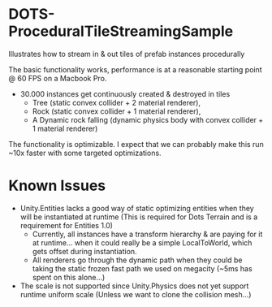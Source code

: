 # DOTS-ProceduralTileStreamingSample

Illustrates how to stream in & out tiles of prefab instances procedurally

The basic functionality works, performance is at a reasonable starting point @ 60 FPS on a Macbook Pro.
* 30.000 instances get continuously created & destroyed in tiles 
  * Tree (static convex collider + 2 material renderer), 
  * Rock (static convex collider + 1 material renderer), 
  * A Dynamic rock falling (dynamic physics body with convex collider + 1 material renderer)


The functionality is optimizable. I expect that we can probably make this run ~10x faster with some targeted optimizations.

# Known Issues
* Unity.Entities lacks a good way of static optimizing entities when they will be instantiated at runtime (This is required for Dots Terrain and is a requirement for Entities 1.0)
  * Currently, all instances have a transform hierarchy & are paying for it at runtime... when it could really be a simple LocalToWorld, which gets offset during instantiation.
  * All renderers go through the dynamic path when they could be taking the static frozen fast path we used on megacity (~5ms has spent on this alone...)
* The scale is not supported since Unity.Physics does not yet support runtime uniform scale (Unless we want to clone the collision mesh...)
